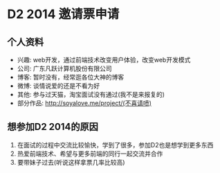 # D2 2014 邀请票申请

## 个人资料

- 兴趣: web开发，通过前端技术改变用户体验，改变web开发模式
- 公司: 广东凡跃计算机股份有限公司
- 博客: 暂时没有，经常逛各位大神的博客
- 微博: 谈情说爱的还是不看为好
- 其他: 参与过天猫，淘宝面试没有通过(我不是来报复的)
- 部分作品: http://soyalove.me/project/(不喜请喷)

## 想参加D2 2014的原因

 1. 在面试的过程中交流比较愉快，学到了很多，参加D2也是想学到更多东西
 2. 热爱前端技术、希望与更多前端的同行一起交流并合作
 3. 要带妹子过去(听说这样拿票几率比较高)
